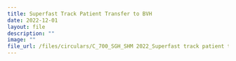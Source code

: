 ```yaml
---
title: Superfast Track Patient Transfer to BVH
date: 2022-12-01
layout: file
description: ""
image: ""
file_url: /files/circulars/C_700_SGH_SHM 2022_Superfast track patient transfer to BVH.pdf
---
```

